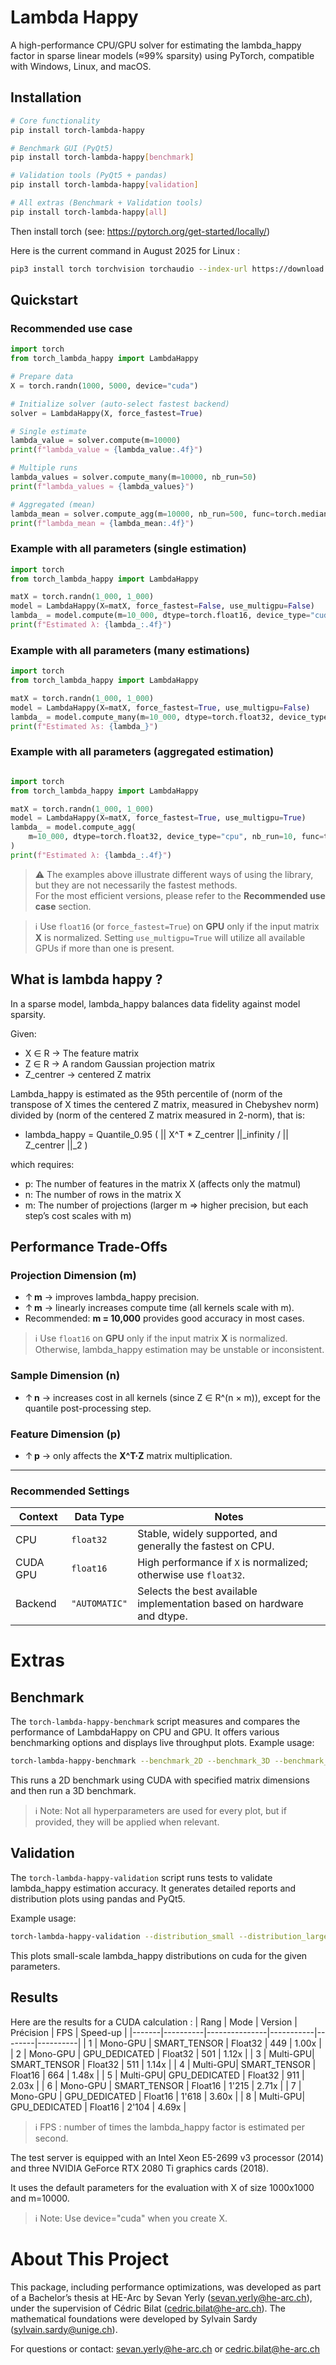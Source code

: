 # Lambda Happy

A high-performance CPU/GPU solver for estimating the lambda_happy factor in sparse linear models (≈99% sparsity) using PyTorch, compatible with Windows, Linux, and macOS.

## Installation

```bash
# Core functionality
pip install torch-lambda-happy

# Benchmark GUI (PyQt5)
pip install torch-lambda-happy[benchmark]

# Validation tools (PyQt5 + pandas)
pip install torch-lambda-happy[validation]

# All extras (Benchmark + Validation tools)
pip install torch-lambda-happy[all]
```

Then install torch (see: https://pytorch.org/get-started/locally/)

Here is the current command in August 2025 for Linux :

```bash
pip3 install torch torchvision torchaudio --index-url https://download.pytorch.org/whl/cu118
```

## Quickstart

### Recommended use case

```py
import torch
from torch_lambda_happy import LambdaHappy

# Prepare data
X = torch.randn(1000, 5000, device="cuda")

# Initialize solver (auto‐select fastest backend)
solver = LambdaHappy(X, force_fastest=True)

# Single estimate
lambda_value = solver.compute(m=10000)
print(f"lambda_value ≈ {lambda_value:.4f}")

# Multiple runs
lambda_values = solver.compute_many(m=10000, nb_run=50)
print(f"lambda_values ≈ {lambda_values}")

# Aggregated (mean)
lambda_mean = solver.compute_agg(m=10000, nb_run=500, func=torch.median)
print(f"lambda_mean ≈ {lambda_mean:.4f}")
```

### Example with all parameters (single estimation)

```py
import torch
from torch_lambda_happy import LambdaHappy

matX = torch.randn(1_000, 1_000)
model = LambdaHappy(X=matX, force_fastest=False, use_multigpu=False)
lambda_ = model.compute(m=10_000, dtype=torch.float16, device_type="cuda")
print(f"Estimated λ: {lambda_:.4f}")

```

### Example with all parameters (many estimations)

```py
import torch
from torch_lambda_happy import LambdaHappy

matX = torch.randn(1_000, 1_000)
model = LambdaHappy(X=matX, force_fastest=True, use_multigpu=False)
lambda_ = model.compute_many(m=10_000, dtype=torch.float32, device_type="cuda", nb_run=100)
print(f"Estimated λs: {lambda_}")
```

### Example with all parameters (aggregated estimation)

```py

import torch
from torch_lambda_happy import LambdaHappy

matX = torch.randn(1_000, 1_000)
model = LambdaHappy(X=matX, force_fastest=True, use_multigpu=True)
lambda_ = model.compute_agg(
    m=10_000, dtype=torch.float32, device_type="cpu", nb_run=10, func=torch.median
)
print(f"Estimated λ: {lambda_:.4f}")

```

> ⚠️ The examples above illustrate different ways of using the library, but they are not necessarily the fastest methods.  
> For the most efficient versions, please refer to the **Recommended use case** section.

> ℹ️ Use `float16` (or `force_fastest=True`) on **GPU** only if the input matrix **X** is normalized.
> Setting `use_multigpu=True` will utilize all available GPUs if more than one is present.

## What is lambda happy ?

In a sparse model, lambda_happy balances data fidelity against model sparsity.

Given:

- X ∈ R -> The feature matrix
- Z ∈ R -> A random Gaussian projection matrix
- Z_centrer -> centered Z matrix

Lambda_happy is estimated as the 95th percentile of
(norm of the transpose of X times the centered Z matrix, measured in Chebyshev norm) divided by (norm of the centered Z matrix measured in 2-norm), that is:

- lambda_happy = Quantile_0.95 ( || X^T \* Z_centrer ||\_infinity / || Z_centrer ||\_2 )

which requires:

- p: The number of features in the matrix X (affects only the matmul)
- n: The number of rows in the matrix X
- m: The number of projections (larger m ⇒ higher precision, but each step’s cost scales with m)

## Performance Trade-Offs

### Projection Dimension (m)

- ↑ **m** → improves lambda_happy precision.
- ↑ **m** → linearly increases compute time (all kernels scale with m).
- Recommended: **m = 10,000** provides good accuracy in most cases.

> ℹ️ Use `float16` on **GPU** only if the input matrix **X** is normalized.
> Otherwise, lambda_happy estimation may be unstable or inconsistent.

### Sample Dimension (n)

- ↑ **n** → increases cost in all kernels (since Z ∈ R^(n × m)), except for the quantile post-processing step.

### Feature Dimension (p)

- ↑ **p** → only affects the **X^T·Z** matrix multiplication.

---

### Recommended Settings

| Context  | Data Type     | Notes                                                                  |
| -------- | ------------- | ---------------------------------------------------------------------- |
| CPU      | `float32`     | Stable, widely supported, and generally the fastest on CPU.            |
| CUDA GPU | `float16`     | High performance if `X` is normalized; otherwise use `float32`.        |
| Backend  | `"AUTOMATIC"` | Selects the best available implementation based on hardware and dtype. |

# Extras

## Benchmark

The `torch-lambda-happy-benchmark` script measures and compares the performance of LambdaHappy on CPU and GPU.
It offers various benchmarking options and displays live throughput plots.
Example usage:

```sh
torch-lambda-happy-benchmark --benchmark_2D --benchmark_3D --benchmark_float --device cuda --dtype float32 -n 1000 -p 1000 -m 10000
```

This runs a 2D benchmark using CUDA with specified matrix dimensions and then run a 3D benchmark.

> ℹ️ Note: Not all hyperparameters are used for every plot, but if provided, they will be applied when relevant.

## Validation

The `torch-lambda-happy-validation` script runs tests to validate lambda_happy estimation accuracy.
It generates detailed reports and distribution plots using pandas and PyQt5.

Example usage:

```sh
torch-lambda-happy-validation --distribution_small --distribution_large --device cuda --dtype float32 -n 1000 -p 1000
```

This plots small-scale lambda_happy distributions on cuda for the given parameters.

## Results

Here are the results for a CUDA calculation :
| Rang | Mode | Version | Précision | FPS | Speed-up |
|-------|----------|---------------|-----------|--------|----------|
| 1 | Mono-GPU | SMART_TENSOR | Float32 | 449 | 1.00x |
| 2 | Mono-GPU | GPU_DEDICATED | Float32 | 501 | 1.12x |
| 3 | Multi-GPU| SMART_TENSOR | Float32 | 511 | 1.14x |
| 4 | Multi-GPU| SMART_TENSOR | Float16 | 664 | 1.48x |
| 5 | Multi-GPU| GPU_DEDICATED | Float32 | 911 | 2.03x |
| 6 | Mono-GPU | SMART_TENSOR | Float16 | 1'215 | 2.71x |
| 7 | Mono-GPU | GPU_DEDICATED | Float16 | 1'618 | 3.60x |
| 8 | Multi-GPU| GPU_DEDICATED | Float16 | 2'104 | 4.69x |

> ℹ️ FPS : number of times the lambda_happy factor is estimated per second.

The test server is equipped with an Intel Xeon E5-2699 v3 processor (2014) and three NVIDIA GeForce RTX 2080 Ti graphics cards (2018).

It uses the default parameters for the evaluation with X of size 1000x1000 and m=10000.

> ℹ️ Note: Use device="cuda" when you create X.

# About This Project

This package, including performance optimizations, was developed as part of a Bachelor’s thesis at HE-Arc by Sevan Yerly (sevan.yerly@he-arc.ch), under the supervision of Cédric Bilat (cedric.bilat@he-arc.ch). The mathematical foundations were developed by Sylvain Sardy (sylvain.sardy@unige.ch).

For questions or contact: sevan.yerly@he-arc.ch or cedric.bilat@he-arc.ch
